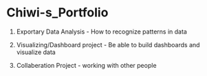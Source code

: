 # Chiwi-s_Portfolio


[List of possible portfolios]:(https://github.com/LordSeth12/Chiwi-s_Portfolio.git)
1. Exportary Data Analysis - How to recognize patterns in data

2. Visualizing/Dashboard project - Be able to build dashboards and visualize data

3. Collaberation Project - working with other people
